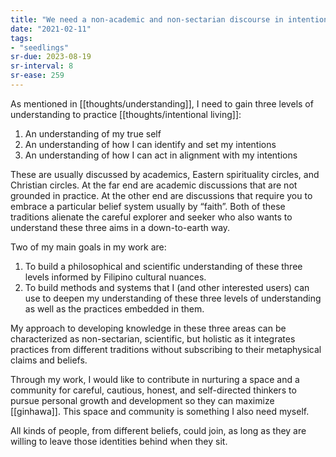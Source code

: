 ```yaml
---
title: "We need a non-academic and non-sectarian discourse in intentional living"
date: "2021-02-11"
tags:
- "seedlings"
sr-due: 2023-08-19
sr-interval: 8
sr-ease: 259
---
```


As mentioned in [[thoughts/understanding]], I need to gain three levels of understanding to practice [[thoughts/intentional living]]:

1. An understanding of my true self
2. An understanding of how I can identify and set my intentions
3. An understanding of how I can act in alignment with my intentions

These are usually discussed by academics, Eastern spirituality circles, and Christian circles. At the far end are academic discussions that are not grounded in practice. At the other end are discussions that require you to embrace a particular belief system usually by “faith”. Both of these traditions alienate the careful explorer and seeker who also wants to understand these three aims in a down-to-earth way.

Two of my main goals in my work are:

1. To build a philosophical and scientific understanding of these three levels informed by Filipino cultural nuances.
2. To build methods and systems that I (and other interested users) can use to deepen my understanding of these three levels of understanding as well as the practices embedded in them.

My approach to developing knowledge in these three areas can be characterized as non-sectarian, scientific, but holistic as it integrates practices from different traditions without subscribing to their metaphysical claims and beliefs.

Through my work, I would like to contribute in nurturing a space and a community for careful, cautious, honest, and self-directed thinkers to pursue personal growth and development so they can maximize [[ginhawa]]. This space and community is something I also need myself.

All kinds of people, from different beliefs, could join, as long as they are willing to leave those identities behind when they sit.

